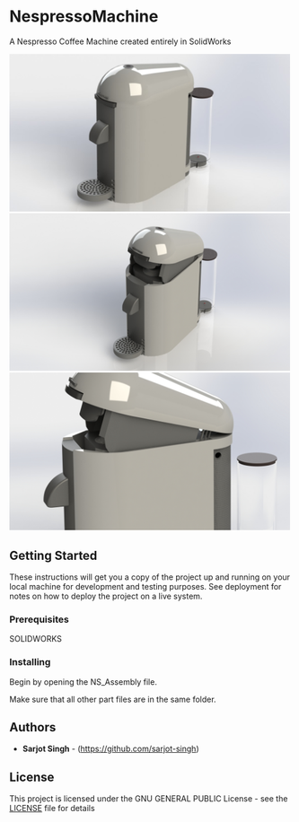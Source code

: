 # NespressoMachine
A Nespresso Coffee Machine created entirely in SolidWorks



<img src="https://github.com/sarjot-singh/NespressoMachine/blob/main/Closed.JPG" width="500">

<img src="https://github.com/sarjot-singh/NespressoMachine/blob/main/Opened.JPG" width="500">

<img src="https://github.com/sarjot-singh/NespressoMachine/blob/main/Side.JPG" width="500">


## Getting Started
These instructions will get you a copy of the project up and running on your local machine for development and testing purposes. See deployment for notes on how to deploy the project on a live system.



### Prerequisites
SOLIDWORKS



### Installing
Begin by opening the NS_Assembly file.

Make sure that all other part files are in the same folder.



## Authors
* **Sarjot Singh** - (https://github.com/sarjot-singh)



## License
This project is licensed under the GNU GENERAL PUBLIC License - see the [LICENSE](LICENSE) file for details












